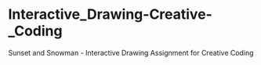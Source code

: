 # Interactive_Drawing-Creative-_Coding
Sunset and Snowman - Interactive Drawing Assignment for Creative Coding 

